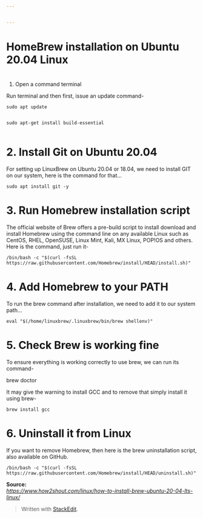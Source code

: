 ```yaml
---


---
```


<h1 id="homebrew-installation-on-ubuntu-20.04-linux">HomeBrew installation on Ubuntu 20.04 Linux</h1>
<h1 id="section"></h1>
<ol>
<li>Open a command terminal</li>
</ol>
<p>Run terminal and then first, issue an update command-</p>
<pre><code>sudo apt update


sudo apt-get install build-essential
</code></pre>
<h1 id="install-git-on-ubuntu-20.04">2. Install Git on Ubuntu 20.04</h1>
<p>For setting up LinuxBrew on Ubuntu 20.04 or 18.04, we need to install GIT on our system, here is the command for that…</p>
<pre><code>sudo apt install git -y
</code></pre>
<h1 id="run-homebrew-installation-script">3. Run Homebrew installation script</h1>
<p>The official website of Brew offers a pre-build script to install download and install Homebrew using the command line on any available Linux such as CentOS, RHEL, OpenSUSE, Linux Mint, Kali, MX Linux, POP!OS and others.<br>
Here is the command, just run it-</p>
<pre><code>/bin/bash -c "$(curl -fsSL https://raw.githubusercontent.com/Homebrew/install/HEAD/install.sh)"
</code></pre>
<h1 id="add-homebrew-to-your-path">4. Add Homebrew to your PATH</h1>
<p>To run the brew command after installation, we need to add it to our system path…</p>
<pre><code>eval "$(/home/linuxbrew/.linuxbrew/bin/brew shellenv)"
</code></pre>
<h1 id="check-brew-is-working-fine">5. Check Brew is working fine</h1>
<p>To ensure everything is working correctly to use brew, we can run its command-</p>
<p>brew doctor</p>
<p>It may give the warning to install GCC and to remove that simply install it using brew-</p>
<pre><code>brew install gcc
</code></pre>
<h1 id="uninstall-it-from-linux">6. Uninstall it from Linux</h1>
<p>If you want to remove Homebrew, then here is the brew uninstallation script, also available on GitHub.</p>
<pre><code>/bin/bash -c "$(curl -fsSL https://raw.githubusercontent.com/Homebrew/install/HEAD/uninstall.sh)"
</code></pre>
<p><strong>Source:</strong><br>
<a href="https://www.how2shout.com/linux/how-to-install-brew-ubuntu-20-04-lts-linux/"><em>https://www.how2shout.com/linux/how-to-install-brew-ubuntu-20-04-lts-linux/</em></a></p>
<blockquote>
<p>Written with <a href="https://stackedit.io/">StackEdit</a>.</p>
</blockquote>

